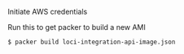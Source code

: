Initiate AWS credentials

Run this to get packer to build a new AMI

```
$ packer build loci-integration-api-image.json 
```
